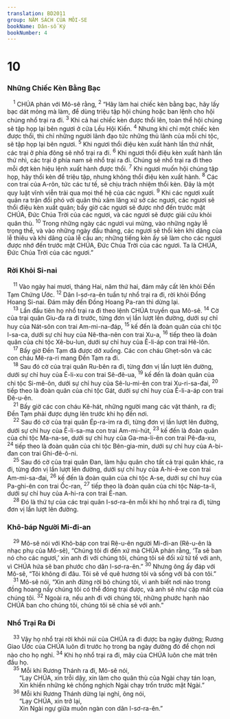 ```yaml
---
translation: BD2011
group: NĂM SÁCH CỦA MÔI-SE
bookName: Dân-số Ký 
bookNumber: 4
---
```


<div class="title"><h1>10</h1><h3>Những Chiếc Kèn Bằng Bạc</h3></div>
<span class="verse dan_10_1"> <sup>1</sup> CHÚA phán với Mô-sê rằng, </span>
<span class="verse dan_10_2"><sup>2</sup> “Hãy làm hai chiếc kèn bằng bạc, hãy lấy bạc dát mỏng mà làm, để dùng triệu tập hội chúng hoặc ban lệnh cho hội chúng nhổ trại ra đi. </span>
<span class="verse dan_10_3"><sup>3</sup> Khi cả hai chiếc kèn được thổi lên, toàn thể hội chúng sẽ tập họp lại bên ngươi ở cửa Lều Hội Kiến. </span>
<span class="verse dan_10_4"><sup>4</sup> Nhưng khi chỉ một chiếc kèn được thổi, thì chỉ những người lãnh đạo tức những thủ lãnh của mỗi chi tộc, sẽ tập họp lại bên ngươi. </span>
<span class="verse dan_10_5"><sup>5</sup> Khi ngươi thổi điệu kèn xuất hành lần thứ nhất, các trại ở phía đông sẽ nhổ trại ra đi. </span>
<span class="verse dan_10_6"><sup>6</sup> Khi ngươi thổi điệu kèn xuất hành lần thứ nhì, các trại ở phía nam sẽ nhổ trại ra đi. Chúng sẽ nhổ trại ra đi theo mỗi đợt kèn hiệu lệnh xuất hành được thổi. </span>
<span class="verse dan_10_7"><sup>7</sup> Khi ngươi muốn hội chúng tập họp, hãy thổi kèn để triệu tập, nhưng không thổi điệu kèn xuất hành. </span>
<span class="verse dan_10_8"><sup>8</sup> Các con trai của A-rôn, tức các tư tế, sẽ chịu trách nhiệm thổi kèn. Ðây là một quy luật vĩnh viễn trải qua mọi thế hệ của các ngươi. </span>
<span class="verse dan_10_9"><sup>9</sup> Khi các ngươi xuất quân ra trận đối phó với quân thù xâm lăng xứ sở các ngươi, các ngươi sẽ thổi điệu kèn xuất quân; bấy giờ các ngươi sẽ được nhớ đến trước mặt CHÚA, Ðức Chúa Trời của các ngươi, và các ngươi sẽ được giải cứu khỏi quân thù. </span>
<span class="verse dan_10_10"><sup>10</sup> Trong những ngày các ngươi vui mừng, vào những ngày lễ trọng thể, và vào những ngày đầu tháng, các ngươi sẽ thổi kèn khi dâng của lễ thiêu và khi dâng của lễ cầu an; những tiếng kèn ấy sẽ làm cho các ngươi được nhớ đến trước mặt CHÚA, Ðức Chúa Trời của các ngươi. Ta là CHÚA, Ðức Chúa Trời của các ngươi.”<br/></span>
<div class="title"><h3>Rời Khỏi Si-nai</h3></div>
<span class="verse dan_10_11"> <sup>11</sup> Vào ngày hai mươi, tháng Hai, năm thứ hai, đám mây cất lên khỏi Ðền Tạm Chứng Ước. </span>
<span class="verse dan_10_12"><sup>12</sup> Dân I-sơ-ra-ên tuần tự nhổ trại ra đi, rời khỏi Ðồng Hoang Si-nai. Ðám mây đến Ðồng Hoang Pa-ran thì dừng lại.<br/></span>
<span class="verse dan_10_13"> <sup>13</sup> Lần đầu tiên họ nhổ trại ra đi theo lệnh CHÚA truyền qua Mô-sê. </span>
<span class="verse dan_10_14"><sup>14</sup> Cờ của trại quân Giu-đa ra đi trước, từng đơn vị lần lượt lên đường, dưới sự chỉ huy của Nát-sôn con trai Am-mi-na-đáp, </span>
<span class="verse dan_10_15"><sup>15</sup> kế đến là đoàn quân của chi tộc I-sa-ca, dưới sự chỉ huy của Nê-tha-nên con trai Xu-a, </span>
<span class="verse dan_10_16"><sup>16</sup> tiếp theo là đoàn quân của chi tộc Xê-bu-lun, dưới sự chỉ huy của Ê-li-áp con trai Hê-lôn.<br/></span>
<span class="verse dan_10_17"> <sup>17</sup> Bấy giờ Ðền Tạm đã được dỡ xuống. Các con cháu Ghẹt-sôn và các con cháu Mê-ra-ri mang Ðền Tạm ra đi.<br/></span>
<span class="verse dan_10_18"> <sup>18</sup> Sau đó cờ của trại quân Ru-bên ra đi, từng đơn vị lần lượt lên đường, dưới sự chỉ huy của Ê-li-xu con trai Sê-đê-ua, </span>
<span class="verse dan_10_19"><sup>19</sup> kế đến là đoàn quân của chi tộc Si-mê-ôn, dưới sự chỉ huy của Sê-lu-mi-ên con trai Xu-ri-sa-đai, </span>
<span class="verse dan_10_20"><sup>20</sup> tiếp theo là đoàn quân của chi tộc Gát, dưới sự chỉ huy của Ê-li-a-áp con trai Ðê-u-ên. <br/></span>
<span class="verse dan_10_21"> <sup>21</sup> Bấy giờ các con cháu Kê-hát, những người mang các vật thánh, ra đi; Ðền Tạm phải được dựng lên trước khi họ đến nơi.<br/></span>
<span class="verse dan_10_22"> <sup>22</sup> Sau đó cờ của trại quân Ép-ra-im ra đi, từng đơn vị lần lượt lên đường, dưới sự chỉ huy của Ê-li-sa-ma con trai Am-mi-hút, </span>
<span class="verse dan_10_23"><sup>23</sup> kế đến là đoàn quân của chi tộc Ma-na-se, dưới sự chỉ huy của Ga-ma-li-ên con trai Pê-đa-xu, </span>
<span class="verse dan_10_24"><sup>24</sup> tiếp theo là đoàn quân của chi tộc Bên-gia-min, dưới sự chỉ huy của A-bi-đan con trai Ghi-đê-ô-ni.<br/></span>
<span class="verse dan_10_25"> <sup>25</sup> Sau đó cờ của trại quân Ðan, làm hậu quân cho tất cả trại quân khác, ra đi, từng đơn vị lần lượt lên đường, dưới sự chỉ huy của A-hi-ê-xe con trai Am-mi-sa-đai, </span>
<span class="verse dan_10_26"><sup>26</sup> kế đến là đoàn quân của chi tộc A-se, dưới sự chỉ huy của Pa-ghi-ên con trai Ốc-ran, </span>
<span class="verse dan_10_27"><sup>27</sup> tiếp theo là đoàn quân của chi tộc Náp-ta-li, dưới sự chỉ huy của A-hi-ra con trai Ê-nan.<br/></span>
<span class="verse dan_10_28"> <sup>28</sup> Ðó là thứ tự của các trại quân I-sơ-ra-ên mỗi khi họ nhổ trại ra đi, từng đơn vị lần lượt lên đường.<br/></span>
<div class="title"><h3>Khô-báp Người Mi-đi-an</h3></div>
<span class="verse dan_10_29"> <sup>29</sup> Mô-sê nói với Khô-báp con trai Rê-u-ên người Mi-đi-an (Rê-u-ên là nhạc phụ của Mô-sê), “Chúng tôi đi đến xứ mà CHÚA phán rằng, ‘Ta sẽ ban nó cho các ngươi,’ xin anh đi với chúng tôi, chúng tôi sẽ đối xử tử tế với anh, vì CHÚA hứa sẽ ban phước cho dân I-sơ-ra-ên.” </span>
<span class="verse dan_10_30"><sup>30</sup> Nhưng ông ấy đáp với Mô-sê, “Tôi không đi đâu. Tôi sẽ về quê hương tôi và sống với bà con tôi.”<br/></span>
<span class="verse dan_10_31"> <sup>31</sup> Mô-sê nói, “Xin anh đừng rời bỏ chúng tôi, vì anh biết nơi nào trong đồng hoang nầy chúng tôi có thể đóng trại được, và anh sẽ như cặp mắt của chúng tôi. </span>
<span class="verse dan_10_32"><sup>32</sup> Ngoài ra, nếu anh đi với chúng tôi, những phước hạnh nào CHÚA ban cho chúng tôi, chúng tôi sẽ chia sẻ với anh.”<br/></span>
<div class="title"><h3>Nhổ Trại Ra Ði</h3></div>
<span class="verse dan_10_33"> <sup>33</sup> Vậy họ nhổ trại rời khỏi núi của CHÚA ra đi được ba ngày đường; Rương Giao Ước của CHÚA luôn đi trước họ trong ba ngày đường đó để chọn nơi nào cho họ nghỉ. </span>
<span class="verse dan_10_34"><sup>34</sup> Khi họ nhổ trại ra đi, mây của CHÚA luôn che mát trên đầu họ.<br/></span>
<span class="verse dan_10_35"> <sup>35</sup> Mỗi khi Rương Thánh ra đi, Mô-sê nói,<br/>  “Lạy CHÚA, xin trỗi dậy, xin làm cho quân thù của Ngài chạy tán loạn,<br/>  Xin khiến những kẻ chống nghịch Ngài chạy trốn trước mặt Ngài.” <br/></span>
<span class="verse dan_10_36"> <sup>36</sup> Mỗi khi Rương Thánh dừng lại nghỉ, ông nói,<br/>  “Lạy CHÚA, xin trở lại,<br/>  Xin Ngài ngự giữa muôn ngàn con dân I-sơ-ra-ên.” <br/></span>

